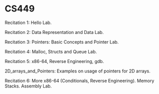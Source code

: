 # CS449

Recitation 1: Hello Lab.

Recitation 2: Data Representation and Data Lab.

Recitation 3: Pointers: Basic Concepts and Pointer Lab.

Recitation 4: Malloc, Structs and Queue Lab.

Recitation 5: x86-64, Reverse Engineering, gdb.

2D_arrays_and_Pointers: Examples on usage of pointers for 2D arrays. 

Recitation 6: More x86-64 (Conditionals, Reverse Engineering). Memory Stacks. Assembly Lab.
